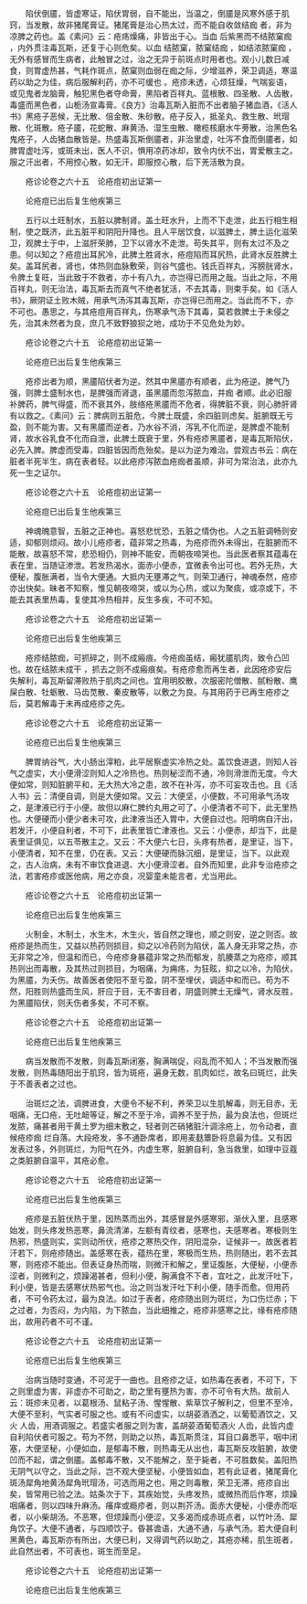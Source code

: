 <!-- { "loadSidebar": true } -->
　　陷伏倒靥，皆虚寒证，陷伏胃弱，自不能出，当温之，倒靥是风寒外感于肌窍，当发散，故非猪尾膏证。猪尾膏是治心热太过，而不能自收敛结痂 者，非为凉脾之药也。盖《素问》云：疮疡燥痛，非皆出于心。当血 后紫黑而不结脓窠痂 ，内外贯注毒瓦斯，还复于心则危矣。以血 结脓窠，脓窠结痂 ，如结浓脓窠痂 ，无外有感冒而生病者，此触冒之过，治之无异于前斑点时用者也。观小儿数日减食，则胃虚热甚，气耗作斑点，脓窠则血弱在痂之际，少增滋养，荣卫调适，寒温药以助之为佳，病后服解利药，亦不可缓也 。疮疹未透，心烦狂燥，气喘妄语，或见鬼者龙脑膏，触犯黑色者夺命膏，黑陷者百祥丸、蓝根散、四圣散、人齿散，毒盛而黑色者，山栀汤宣毒膏。《良方》治毒瓦斯入脏而不出者脑子猪血酒，《活人书》黑疮子恶候，无比散、倍金散、朱砂散。疮子反入，抵圣丸、救生散、玳瑁散、化斑散。疮子靥，花蛇散、麻黄汤、湿生虫散、橄榄核磨水牛蒡散，治黑色名鬼疮子，人齿猪血散皆是。热盛毒瓦斯倒靥者，非治里虚，吐泻不食而倒靥者，如脾胃虚吐泻，或斑未出，医人不识，惧用凉药冰却，致令内伏不出，胃爱散主之。服之汗出者，不用控心散，如无汗，即服控心散，后下羌活散为良。

　　疮诊论卷之六十五　论疮痘初出证第一

　　论疮痘已出后复生他疾第三

　　五行以土旺制水，五脏以脾制肾。盖土旺水升，上而不下走泄，此五行相生相制，使之既济，此五脏平和阴阳升降也。且人平居饮食，以滋脾土，脾土运化滋荣卫，观脾土于中，上滋肝荣肺，卫下以肾水不走泄。苟失其平，则有太过不及之患。何以知之？疮痘出耳尻冷，此脾土胜肾水，疮痘陷而耳尻热，此肾水反胜脾土矣。盖耳尻者，肾也，体热则血脉敷荣，则谷气盛也。钱氏百祥丸，泻膀胱肾水，令脾土复旺，当此致于不救者，亦十有八九，亦岂得已而用之哉。当此之际，不用百祥丸，则无治法，毒瓦斯去而真气不绝者犹活，不去其毒，则束手矣。如《活人书》，厥阴证土败木贼，用承气汤泻其毒瓦斯，亦岂得已而用之。当此而不下，亦不可也。愚思之，与其疮痘用百祥丸，伤寒承气汤下其毒，莫若救脾土于未侵之先，治其未然者为良，庶几不致野狼狈之地，成功于不见危处为妙。

　　疮诊论卷之六十五　论疮痘初出证第一

　　论疮痘已出后复生他疾第三

　　疮疹出者为顺，黑靥陷伏者为逆。然其中黑靥亦有顺者，此为疮逆。脾气乃强，则脾土盛制水也，是脾强而肾退，虽黑靥而忽泻脓血，并痂 者顺。此必旧服补脾药，脾气得盛，而不衰其外，肢络疮黑靥而不危者，得脾脏不衰，则心肺肝肾有以救之。《素问》云：脾病则五脏危，今脾土既盛，余四脏则虑矣。脏腑既无亏盈，则不能为害。又有黑靥而逆者，乃水谷不消，泻乳不化而逆，是脾虚不能制肾，故水谷乳食不化而自泄，此脾土既衰于里，外有疮疹黑靥者，是毒瓦斯陷伏，必先入脾。脾虚而受毒，四脏皆因而危殆矣。是以为逆为难治。尝观古书云：病在脏者半死半生，病在表者轻。以此疮疹泻脓血疮痂者虽顺，非可为常治法，此亦九死一生之证尔。

　　疮诊论卷之六十五　论疮痘初出证第一

　　论疮痘已出后复生他疾第三

　　神魂魄意智，五脏之正神也。喜怒悲忧恐，五脏之情伪也。人之五脏调畅则安适，抑郁则烦闷。故小儿疮疹者，蕴非常之热毒，为疮疹而外未得出，在脏腑而不能散，故喜怒不常，悲恐相仍，则神不能安，而朝夜啼哭也。当此医者察其蕴毒在表在里，当随证渗泄。若发热渴水，面赤小便赤，宜微表令出可也。若外无热，大便秘，腹胀满者，当令大便通。大抵内无壅滞之气，则荣卫通行，神魂泰然，疮疹亦出快矣。昧者不知察，惟见朝夜啼哭，或以为心热，或以为聚痰，或凉或下，不能去其表里热毒，复使其冷热相并，反生多疾，不可不知。

　　疮诊论卷之六十五　论疮痘初出证第一

　　论疮痘已出后复生他疾第三

　　疮疹结脓痂，可抓碎之，则不成瘢痕。今疮痂虽结，瘢犹靥肌肉，致令凸凹也。故在结脓未成干 ，抓去之则不成瘢痕矣。有疮疹愈而再生者，此因疮疹安后失解利，毒瓦斯留滞败热于肌肉之间也。宜用明胶散，次服密陀僧散、腻粉散、鹰屎白散、牡蛎散、马齿苋散、秦皮散等，以敷之为良。与其用药于已再生疮疹之后，莫若解毒于未再成疮疹之先。

　　疮诊论卷之六十五　论疮痘初出证第一

　　论疮痘已出后复生他疾第三

　　脾胃纳谷气，大小肠出滓粕，此平居察虚实冷热之处。盖饮食进退，则知人谷气之虚实，大小便滑涩则知人之冷热也。热则秘涩而不通，冷则滑泄而无度。今大便如常，则知脏腑平和，无大热大冷之患，故不在补泻，亦不可妄攻击也。且《活人书》云：清便自调，则是大便如常。又云：大便坚，小便数，不可用承气汤攻之，是津液已行于小便。故但以麻仁脾约丸用之可了。小便清者不可下，此无里热也。大便硬而小便少者未可攻，此津液当还入胃中，大便自过也。阳明病自汗出，若发汗，小便自利者，不可下，此表里皆亡津液也。又云：小便赤，却当下，此是表里证俱见，以五苓散主之。又云：不大便六七日，头疼有热者，是里证，当下，小便清者，知不在里，仍在表。又云：大便硬而脉沉细，是里证，当下。以此观之，古人治病，未有不审饮食进退、大小便滑涩者。自外而知里，此非专治疮疹之法，若害疮疹或医他病，用之亦良，况婴童未能言者，尤当用此。

　　疮诊论卷之六十五　论疮痘初出证第一

　　论疮痘已出后复生他疾第三

　　火制金，木制土，水生木，木生火，皆自然之理也，顺之则安，逆之则否。故疮疹是热而生，又益以热药则损目，抑之以冷药则为陷伏，盖人身无非常之热，亦无非常之冷，但温和而已，今疮疹身暴蕴非常之热而郁发，肌腠蒸之为疮疹，顺其热则出而毒散，及其热过则损目，为咽痛，为痈疡，为狂眩，抑之以冷，为陷伏，为黑靥，为夭伤。故善医者使阳不至亏盈，阴不至埋伏，调适中和而已。苟为不然，阳胜则热盛而生风，肝应于目，无不害目者，阴盛则脾土无燥气，肾水反胜，为黑靥陷伏，则夭伤者多矣，不可不察。

　　疮诊论卷之六十五　论疮痘初出证第一

　　论疮痘已出后复生他疾第三

　　病当发散而不发散，则毒瓦斯闭塞，胸满喘促，闷乱而不知人；不当发散而强发散，则热毒随阳出于肌窍，皆为斑疮，遍身无数，肌肉如烂，故名曰斑烂，此失于不善表者之过也。

　　治斑烂之法，调脾进食，大便令不秘不利，养荣卫以生肌解毒，则无目赤，无咽痛，无口疮，无吐衄等证，解之不至于冷，调养不至于热，最为良法也，但斑烂发脓，痛甚者用干黄土罗为细末敷之，轻者则芒硝猪脏汁调涂疮上，勿令动者，直候疮疹痂 烂自落。大段疮发，多不通卧席者，即用麦麸簟卧将息最为佳。又有因发表过多，外则斑烂，为阳气在外，内虚生寒，脏腑自利，急当救里，如理中豆蔻之类脏腑自温平，其疮必愈。

　　疮诊论卷之六十五　论疮痘初出证第一

　　论疮痘已出后复生他疾第三

　　疮疹是五脏伏热于里，因热蒸而出外，其感冒是外感寒邪，渐伏入里，且感寒始发，则头疼发热恶寒，鼻流清涕，左额有青纹者，感寒也，夫感寒者。寒极则生热邪，热盛则实，实则动所伏，疮疹之寒热交作，阴阳混杂，证候非一。故医者若汗若下，则疮疹随出。盖感寒在表，蕴热在里，寒极而生热，热则随出，若不去其寒，则疮疹不能出。但表证身热而喘，则微汗和解之，里证腹胀，大便秘，小便赤涩者，则微利之，烦躁渴甚者，但利小便，胸满食不下者，宜吐之，此发汗吐下，利小便，皆是去感寒伏热邪气也。治之则当发汗吐下利小便，随手而愈。但用药者，不可令药太过，最为良法。如过于表者，疮疹随出则为斑烂，为口伤烂赤；下之过者，为否闷，为内陷，为下脓血，当此细推之，疮疹非感寒之比，缘有疮疹随出，故用药者不可不谨。

　　疮诊论卷之六十五　论疮痘初出证第一

　　论疮痘已出后复生他疾第三

　　治病当随时变通，不可泥于一曲也。且疮疹之证，如热毒在表者，不可下，下之则里虚为害，非虚亦不可助之，助之里有壅热为害，亦不可令有大热。故前人云：斑疹未见者，以葛根汤、鼠粘子汤、惺惺散、紫草饮子解利之，但里不至冷，大便不至利，气实者可服之也。或有不问虚实，以胡荽酒洒之，以葡萄酒饮之，又火 人齿，用酒调服之。若盛实者服之则为害，盖胡荽酒葡萄酒火 人齿，此皆内虚自利陷伏者可服之。苟为不然，则助之以热，毒瓦斯贯注，耳目口鼻悉平，咽中闭塞，大便坚秘，小便如血，是郁毒不散，则热毒无从出也，毒瓦斯反攻脏腑，故使凹而不起，谓之倒靥。盖郁毒不散，又不能解之，至于毙者，不可胜数矣。盖阳热无阴气以守之，当此之际，岂不观大便坚秘，小便皆如血，若有此证者，猪尾膏化斑汤犀角地黄汤犀角玳瑁汤，可选而用之也，用之则毒散，荣卫无滞，疮疹自出矣，皆常用已验之法。姑条次于下，其疾始觉，头疼发热，或微热而后作寒，烦躁咽痛者，则以四味升麻汤。瘙痒或瘾疹者，则以荆芥汤。面赤大便秘，小便赤而呕者，以小柴胡汤。不恶寒，但烦躁而小便涩，又多渴而成赤斑点者，以竹叶汤、犀角饮子。大便不通者，与四顺饮子。昏甚谵语，大通不通，与承气汤。若大便自利黑黄色，毒瓦斯亦有所出，大便已利，又得调气药以助之，其疮亦稀，肌生斑者，此自然出者，不可表也，斑生而至足。

　　疮诊论卷之六十五　论疮痘初出证第一

　　论疮痘已出后复生他疾第三

